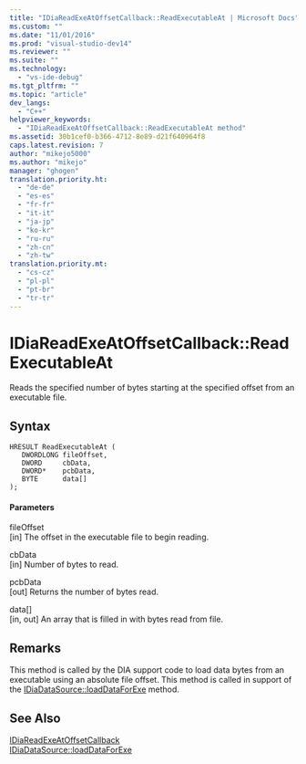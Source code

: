 ```yaml
---
title: "IDiaReadExeAtOffsetCallback::ReadExecutableAt | Microsoft Docs"
ms.custom: ""
ms.date: "11/01/2016"
ms.prod: "visual-studio-dev14"
ms.reviewer: ""
ms.suite: ""
ms.technology: 
  - "vs-ide-debug"
ms.tgt_pltfrm: ""
ms.topic: "article"
dev_langs: 
  - "C++"
helpviewer_keywords: 
  - "IDiaReadExeAtOffsetCallback::ReadExecutableAt method"
ms.assetid: 30b1cef0-b366-4712-8e89-d21f640964f8
caps.latest.revision: 7
author: "mikejo5000"
ms.author: "mikejo"
manager: "ghogen"
translation.priority.ht: 
  - "de-de"
  - "es-es"
  - "fr-fr"
  - "it-it"
  - "ja-jp"
  - "ko-kr"
  - "ru-ru"
  - "zh-cn"
  - "zh-tw"
translation.priority.mt: 
  - "cs-cz"
  - "pl-pl"
  - "pt-br"
  - "tr-tr"
---
```

# IDiaReadExeAtOffsetCallback::ReadExecutableAt
Reads the specified number of bytes starting at the specified offset from an executable file.  
  
## Syntax  
  
```cpp#  
HRESULT ReadExecutableAt (   
   DWORDLONG fileOffset,  
   DWORD     cbData,  
   DWORD*    pcbData,  
   BYTE      data[]  
);  
```  
  
#### Parameters  
 fileOffset  
 [in] The offset in the executable file to begin reading.  
  
 cbData  
 [in] Number of bytes to read.  
  
 pcbData  
 [out] Returns the number of bytes read.  
  
 data[]  
 [in, out] An array that is filled in with bytes read from file.  
  
## Remarks  
 This method is called by the DIA support code to load data bytes from an executable using an absolute file offset. This method is called in support of the [IDiaDataSource::loadDataForExe](../../debugger/debug-interface-access/idiadatasource-loaddataforexe.md) method.  
  
## See Also  
 [IDiaReadExeAtOffsetCallback](../../debugger/debug-interface-access/idiareadexeatoffsetcallback.md)   
 [IDiaDataSource::loadDataForExe](../../debugger/debug-interface-access/idiadatasource-loaddataforexe.md)